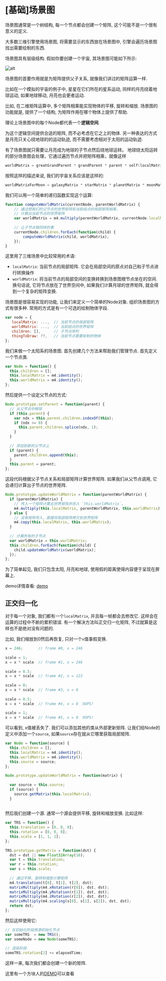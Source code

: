 # [基础]场景图

场景图通常是一个树结构, 每一个节点都会创建一个矩阵, 这个可能不是一个很有意义的定义.

大多数三维引擎使用场景图, 将需要显示的东西放在场景图中, 引擎会遍历场景图找出需要绘制的东西.

场景图具有层级结构. 假如你要创建一个宇宙, 其场景图可能如下所示:

![alt](./imgs/下载.png)

场景图的首要作用就是为矩阵提供父子关系, 就像我们讲过的矩阵运算一样. 

比如在一个模拟的宇宙的例子中, 星星在它们所在的星系运动, 同样的月亮绕着地球运动, 如果地球移动, 月亮也会更者运动. 

比如, 在二维矩阵运算中, 多个矩阵相乘能实现物体的平移, 旋转和缩放. 场景图的功能就是, 提供了一个结构, 为矩阵作用在哪个物体上提供了帮助. 

理论上场景图中的每个Node都代表一个**逻辑空间**.

为这个逻辑空间提供合适的矩阵, 而不必考虑在它之上的物体. 另一种表达的方式是月亮只关心绕地球的的运动轨迹, 而不需要考虑相对于太阳的运动轨迹. 

有了场景图就只需要让月亮成为地球的子节点然后绕地球运转。 地球绕太阳运转的部分场景图会处理，它通过遍历节点并把矩阵相乘，就像这样

```c++
worldMatrix = greatGrandParent * grandParent * parent * self(localMatrix)
```

按照这样的描述来说, 我们的宇宙关系应该是这样的:

```c
worldMatrixForMoon = galaxyMatrix * starMatrix * planetMatrix * moonMatrix;
```

我们可以用一个简单的递归函数实现这个运算:

```js
function computeWorldMatrix(currentNode, parentWorldMatrix) {
    // 通过把我们的父节点的世界矩阵和当前结点的局部矩阵相乘，
    // 计算出当前节点的世界矩阵
    var worldMatrix = m4.multiply(parentWorldMatrix, currentNode.localMatrix);
 
    // 让子节点做同样的事
    currentNode.children.forEach(function(child) {
        computeWorldMatrix(child, worldMatrix);
    });
}
```

这里用了三维场景中比较常用的术语:

- `localMatrix`: 当前节点的局部矩阵. 它会在局部空间的原点对自己和子节点进行转换操作
- `worldMatrix`: 将当前节点的局部空间的变换转换到场景图根节点坐在的空间. 换句话说, 它将节点放在了世界空间中, 如果我们计算月球的世界矩阵, 就会得到一个复杂的矩阵变换.

场景图是很容易实现的功能, 让我们来定义一个简单的Node对象. 组织场景图的方式有很多种. 常用的方式是有一个可选的绘制物体字段. 

```js
var node = {
   localMatrix: ...,  // 当前节点的局部矩阵
   worldMatrix: ...,  // 当前结点的世界矩阵
   children: [],      // 子节点序列
   thingToDraw: ??,   // 当前节点需要绘制的物体
};
```

我们来做一个太阳系的场景图. 首先创建几个方法来帮助我们管理节点. 首先定义一个节点类.

```js
var Node = function() {
  this.children = [];
  this.localMatrix = m4.identity();
  this.worldMatrix = m4.identity();
};
```

然后提供一个设定父节点的方式:

```js
Node.prototype.setParent = function(parent) {
  // 从父节点中移除
  if (this.parent) {
    var ndx = this.parent.children.indexOf(this);
    if (ndx >= 0) {
      this.parent.children.splice(ndx, 1);
    }
  }
 
  // 添加到新的父节点上
  if (parent) {
    parent.children.append(this);
  }
  this.parent = parent;
};
```

这段代码根据父子节点关系和局部矩阵计算世界矩阵. 如果我们从父节点调用, 它会递归计算出子节点的世界矩阵. 

```js
Node.prototype.updateWorldMatrix = function(parentWorldMatrix) {
  if (parentWorldMatrix) {
    // 传入一个矩阵计算出世界矩阵并存入 `this.worldMatrix`。
    m4.multiply(this.localMatrix, parentWorldMatrix, this.worldMatrix);
  } else {
    // 没有矩阵传入，直接将局部矩阵拷贝到世界矩阵
    m4.copy(this.localMatrix, this.worldMatrix);
  }
 
  // 计算所有的子节点
  var worldMatrix = this.worldMatrix;
  this.children.forEach(function(child) {
    child.updateWorldMatrix(worldMatrix);
  });
};
```

为了简单起见, 我们只包含太阳, 月亮和地球, 使用假的距离使得内容便于呈现在屏幕上. 

demo详情查看: [demo](./code/场景图/index.html)

## 正交归一化

对于每一个对象, 我们都有一个`localMatrix`, 并且每一帧都会去修改它. 这样会在运算的过程中不断的累积错误. 有一个解决方法叫正交归一化矩阵, 不过就算是这样也不是绝对没有问题的. 

比如, 我们缩放到0然后再恢复, 只对一个`x`值事假变换. 

```js
x = 246;       // frame #0, x = 246
 
scale = 1;
x = x * scale  // frame #1, x = 246
 
scale = 0.5;
x = x * scale  // frame #2, x = 123
 
scale = 0;
x = x * scale  // frame #3, x = 0
 
scale = 0.5;
x = x * scale  // frame #4, x = 0  OOPS!
 
scale = 1;
x = x * scale  // frame #5, x = 0  OOPS!
```

可以看到, x值被丢失了. 我们可以添加其他的类从外部更新矩阵. 让我们给Node的定义中添加一个`source`, 如果`source`存在就从它哪里获取局部矩阵. 

```js
var Node = function(source) {
  this.children = [];
  this.localMatrix = m4.identity();
  this.worldMatrix = m4.identity();
  this.source = source;
};
 
Node.prototype.updateWorldMatrix = function(matrix) {
 
  var source = this.source;
  if (source) {
    source.getMatrix(this.localMatrix);
  }
 
```

然后我们创建一个源. 通常一个源会提供平移, 旋转和缩放变换. 比如这样:

```js
var TRS = function() {
  this.translation = [0, 0, 0];
  this.rotation = [0, 0, 0];
  this.scale = [1, 1, 1];
};
 
TRS.prototype.getMatrix = function(dst) {
  dst = dst || new Float32Array(16);
  var t = this.translation;
  var r = this.rotation;
  var s = this.scale;
 
  // 通过平移，旋转和缩放计算矩阵
  m4.translation(t[0], t[1], t[2], dst);
  matrixMultiply(m4.xRotation(r[0]), dst, dst);
  matrixMultiply(m4.yRotation(r[1]), dst, dst);
  matrixMultiply(m4.zRotation(r[2]), dst, dst);
  matrixMultiply(m4.scaling(s[0], s[1], s[2]), dst, dst);
  return dst;
};
```

然后这样使用它:

```js
// 在初始化阶段用源初始化节点
var someTRS  = new TRS();
var someNode = new Node(someTRS);
 
// 渲染阶段
someTRS.rotation[2] += elapsedTime;
```

这样一来, 每次我们都会创建一个新的矩阵.

这里有一个方块人的[DEMO](./code/场景图:TRS/index.html)可以查看


